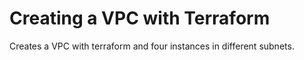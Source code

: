 # Creating a VPC with Terraform

Creates a VPC with terraform and four instances in different subnets.
